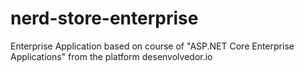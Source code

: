 # nerd-store-enterprise
Enterprise Application based on course of "ASP.NET Core Enterprise Applications" from the platform desenvolvedor.io
